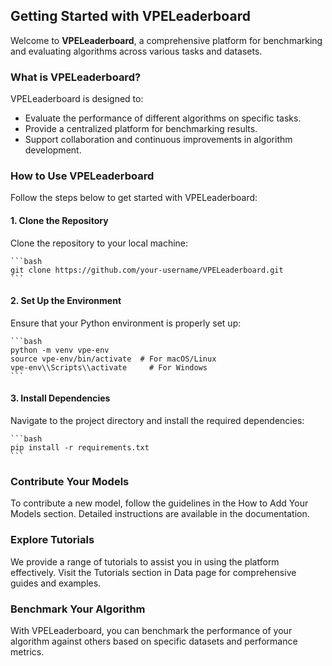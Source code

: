 ## Getting Started with VPELeaderboard

Welcome to **VPELeaderboard**, a comprehensive platform for benchmarking and evaluating algorithms across various tasks and datasets.

### What is VPELeaderboard?

VPELeaderboard is designed to:

- Evaluate the performance of different algorithms on specific tasks.
- Provide a centralized platform for benchmarking results.
- Support collaboration and continuous improvements in algorithm development.

### How to Use VPELeaderboard

Follow the steps below to get started with VPELeaderboard:

#### 1. Clone the Repository

Clone the repository to your local machine:

    ```bash
    git clone https://github.com/your-username/VPELeaderboard.git
    ``` 

#### 2. Set Up the Environment
Ensure that your Python environment is properly set up:

    ```bash
    python -m venv vpe-env
    source vpe-env/bin/activate  # For macOS/Linux
    vpe-env\\Scripts\\activate     # For Windows
    ```
#### 3. Install Dependencies

Navigate to the project directory and install the required dependencies:

    ```bash
    pip install -r requirements.txt
    ```

### Contribute Your Models
To contribute a new model, follow the guidelines in the How to Add Your Models
 section. Detailed instructions are available in the documentation.

### Explore Tutorials
We provide a range of tutorials to assist you in using the platform effectively. Visit the Tutorials section in Data page for comprehensive guides and examples.

### Benchmark Your Algorithm
With VPELeaderboard, you can benchmark the performance of your algorithm against others based on specific datasets and performance metrics.

